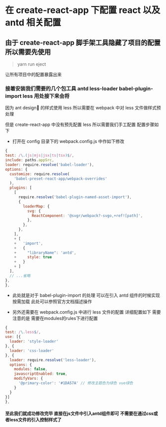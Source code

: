 # 在 create-react-app 下配置 react 以及 antd 相关配置

## 由于 create-react-app 脚手架工具隐藏了项目的配置 所以需要先使用

> yarn run eject

让所有项目中的配置暴露出来

### 接着安装我们需要的几个包工具 antd less-loader babel-plugin-import less 用处接下来会将

因为 ant design 的样式使用 less 所以需要在 webpack 中对 less 文件做样式预处理

但是 create-react-app 中没有预先配置 less 所以需要我们手工配置 配置步骤如下

- 打开在 config 目录下的 webpack.config.js 中作如下修改

```javascript
{
test: /\.(js|mjs|jsx|ts|tsx)$/,
include: paths.appSrc,
loader: require.resolve('babel-loader'),
options: {
  customize: require.resolve(
    'babel-preset-react-app/webpack-overrides'
  ),
  plugins: [
    [
      require.resolve('babel-plugin-named-asset-import'),
      {
        loaderMap: {
          svg: {
            ReactComponent: '@svgr/webpack?-svgo,+ref![path]',
          },
        },
      },
    ],
    + [
    +   'import',
    +   {
    +     "libraryName": 'antd',
    +     style: true
    +   }
    + ]
  ],
  // ...省略
},
},
```

- 此处就是对于 babel-plugin-import 的处理 可以在引入 antd 组件的时候实现按需加载 此处可以参照官方文档描述操作

- 另外还需要在 webpack.config.js 中进行 less 文件的配置 详细配置如下 需要注意的是 需要在modules的rules下进行配置

```javascript
{
test: /\.less$/,
use: [{
  loader: 'style-loader'
}, {
  loader: 'css-loader'
}, {
  loader: require.resolve('less-loader'),
  options: {
    modules: false,
    javascriptEnabled: true,
    modifyVars: {
      '@primary-color': '#1DA57A' // 修改主题色为绿色 vue绿色
    }
  }
}]
},
```

#### 至此我们就成功修改完毕 直接在js文件中引入antd组件即可 不需要在通过css或者less文件的引入控制样式了
